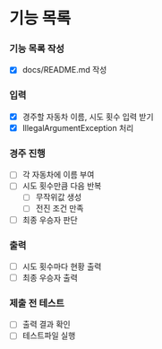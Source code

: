 # 기능 목록

### 기능 목록 작성
- [x] docs/README.md 작성

### 입력
- [x] 경주할 자동차 이름, 시도 횟수 입력 받기
- [x] IllegalArgumentException 처리

### 경주 진행
- [ ] 각 자동차에 이름 부여
- [ ] 시도 횟수만큼 다음 반복
  - [ ] 무작위값 생성
  - [ ] 전진 조건 만족
- [ ] 최종 우승자 판단

### 출력
- [ ] 시도 횟수마다 현황 출력
- [ ] 최종 우승자 출력

### 제출 전 테스트
- [ ] 출력 결과 확인
- [ ] 테스트파일 실행
